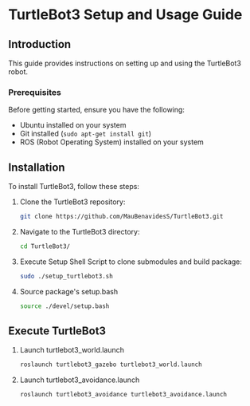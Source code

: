 # TurtleBot3 Setup and Usage Guide

## Introduction

This guide provides instructions on setting up and using the TurtleBot3 robot.

### Prerequisites

Before getting started, ensure you have the following:

* Ubuntu installed on your system
* Git installed (`sudo apt-get install git`)
* ROS (Robot Operating System) installed on your system

## Installation

To install TurtleBot3, follow these steps:

1. Clone the TurtleBot3 repository:
   ```bash
   git clone https://github.com/MauBenavidesS/TurtleBot3.git
2. Navigate to the TurtleBot3 directory:
    ```bash
    cd TurtleBot3/
3. Execute Setup Shell Script to clone submodules and build package:
    ```bash
    sudo ./setup_turtlebot3.sh
4. Source package's setup.bash
    ```bash
    source ./devel/setup.bash
## Execute TurtleBot3
1. Launch turtlebot3_world.launch
    ```bash
    roslaunch turtlebot3_gazebo turtlebot3_world.launch
2. Launch turtlebot3_avoidance.launch
    ```bash
    roslaunch turtlebot3_avoidance turtlebot3_avoidance.launch
